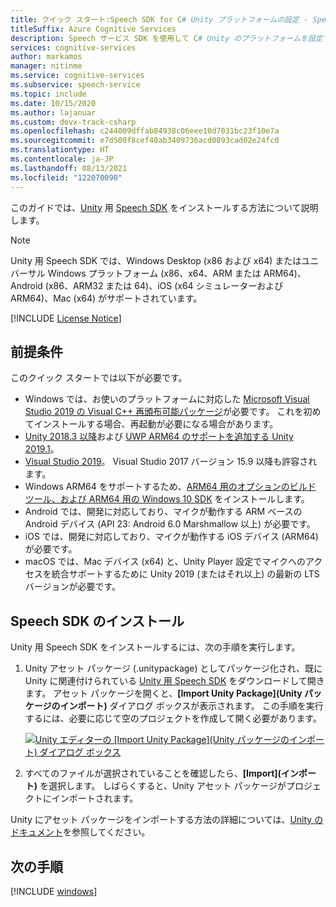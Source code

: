```yaml
---
title: クイック スタート:Speech SDK for C# Unity プラットフォームの設定 - Speech サービス
titleSuffix: Azure Cognitive Services
description: Speech サービス SDK を使用して C# Unity のプラットフォームを設定するには、このガイドを使用します。
services: cognitive-services
author: markamos
manager: nitinme
ms.service: cognitive-services
ms.subservice: speech-service
ms.topic: include
ms.date: 10/15/2020
ms.author: lajanuar
ms.custom: devx-track-csharp
ms.openlocfilehash: c244009dffab84938c06eee10d7031bc23f10e7a
ms.sourcegitcommit: e7d500f8cef40ab3409736acd0893cad02e24fc0
ms.translationtype: HT
ms.contentlocale: ja-JP
ms.lasthandoff: 08/13/2021
ms.locfileid: "122070090"
---
```

このガイドでは、[Unity](https://unity3d.com/) 用 [Speech SDK](~/articles/cognitive-services/speech-service/speech-sdk.md) をインストールする方法について説明します。

> [!NOTE]
> Unity 用 Speech SDK では、Windows Desktop (x86 および x64) またはユニバーサル Windows プラットフォーム (x86、x64、ARM または ARM64)、Android (x86、ARM32 または 64)、iOS (x64 シミュレーターおよび ARM64)、Mac (x64) がサポートされています。

[!INCLUDE [License Notice](~/includes/cognitive-services-speech-service-license-notice.md)]

## <a name="prerequisites"></a>前提条件

このクイック スタートでは以下が必要です。

- Windows では、お使いのプラットフォームに対応した [Microsoft Visual Studio 2019 の Visual C++ 再頒布可能パッケージ](https://support.microsoft.com/en-us/topic/the-latest-supported-visual-c-downloads-2647da03-1eea-4433-9aff-95f26a218cc0)が必要です。 これを初めてインストールする場合、再起動が必要になる場合があります。
- [Unity 2018.3 以降](https://store.unity.com/)および [UWP ARM64 のサポートを追加する Unity 2019.1](https://blogs.unity3d.com/2019/04/16/introducing-unity-2019-1/#universal)。
- [Visual Studio 2019](https://visualstudio.microsoft.com/downloads/)。 Visual Studio 2017 バージョン 15.9 以降も許容されます。
- Windows ARM64 をサポートするため、[ARM64 用のオプションのビルド ツール、および ARM64 用の Windows 10 SDK](https://blogs.windows.com/buildingapps/2018/11/15/official-support-for-windows-10-on-arm-development/) をインストールします。
- Android では、開発に対応しており、マイクが動作する ARM ベースの Android デバイス (API 23: Android 6.0 Marshmallow 以上) が必要です。
- iOS では、開発に対応しており、マイクが動作する iOS デバイス (ARM64) が必要です。
- macOS では、Mac デバイス (x64) と、Unity Player 設定でマイクへのアクセスを統合サポートするために Unity 2019 (またはそれ以上) の最新の LTS バージョンが必要です。

## <a name="install-the-speech-sdk"></a>Speech SDK のインストール

Unity 用 Speech SDK をインストールするには、次の手順を実行します。

1. Unity アセット パッケージ (.unitypackage) としてパッケージ化され、既に Unity に関連付けられている [Unity 用 Speech SDK](https://aka.ms/csspeech/unitypackage) をダウンロードして開きます。 アセット パッケージを開くと、**[Import Unity Package]\(Unity パッケージのインポート\)** ダイアログ ボックスが表示されます。 この手順を実行するには、必要に応じて空のプロジェクトを作成して開く必要があります。

   [![Unity エディターの [Import Unity Package]\(Unity パッケージのインポート\) ダイアログ ボックス](~/articles/cognitive-services/speech-service/media/sdk/qs-csharp-unity-01-import.png)](~/articles/cognitive-services/speech-service/media/sdk/qs-csharp-unity-01-import.png#lightbox)

1. すべてのファイルが選択されていることを確認したら、**[Import]\(インポート\)** を選択します。 しばらくすると、Unity アセット パッケージがプロジェクトにインポートされます。

Unity にアセット パッケージをインポートする方法の詳細については、[Unity のドキュメント](https://docs.unity3d.com/Manual/AssetPackages.html)を参照してください。

## <a name="next-steps"></a>次の手順

[!INCLUDE [windows](../quickstart-list.md)]
